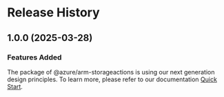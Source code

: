 # Release History
    
## 1.0.0 (2025-03-28)

### Features Added

The package of @azure/arm-storageactions is using our next generation design principles. To learn more, please refer to our documentation [Quick Start](https://aka.ms/azsdk/js/mgmt/quickstart).
